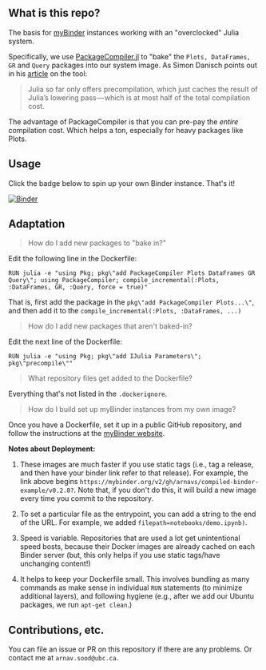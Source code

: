 ## What is this repo? 

The basis for [myBinder](https://mybinder.readthedocs.io/en/latest/) instances working with an "overclocked" Julia system.

Specifically, we use [PackageCompiler.jl](https://github.com/JuliaLang/PackageCompiler.jl) to "bake" the `Plots, DataFrames, GR` and `Query` packages into our system image. As Simon Danisch points out in his [article](https://medium.com/@sdanisch/compiling-julia-binaries-ddd6d4e0caf4) on the tool: 

> Julia so far only offers precompilation, which just caches the result of Julia’s lowering pass — which is at most half of the total compilation cost.

The advantage of PackageCompiler is that you can pre-pay the _entire_ compilation cost. Which helps a ton, especially for heavy packages like Plots.

## Usage 

Click the badge below to spin up your own Binder instance. That's it!

[![Binder](https://mybinder.org/badge_logo.svg)](https://mybinder.org/v2/gh/arnavs/compiled-binder-example/v0.2.0?filepath=notebooks/demo.ipynb)

## Adaptation

> How do I add new packages to "bake in?"

Edit the following line in the Dockerfile: 

```
RUN julia -e "using Pkg; pkg\"add PackageCompiler Plots DataFrames GR Query\"; using PackageCompiler; compile_incremental(:Plots, :DataFrames, GR, :Query, force = true)"
```

That is, first add the package in the `pkg\"add PackageCompiler Plots...\"`, and then add it to the `compile_incremental(:Plots, :DataFrames, ...)`

> How do I add new packages that aren't baked-in?

Edit the next line of the Dockerfile: 

```
RUN julia -e "using Pkg; pkg\"add IJulia Parameters\"; pkg\"precompile\""
```

> What repository files get added to the Dockerfile? 

Everything that's not listed in the `.dockerignore`.

> How do I build set up myBinder instances from my own image?

Once you have a Dockerfile, set it up in a public GitHub repository, and follow the instructions at the [myBinder website](https://mybinder.org).

**Notes about Deployment:** 

1. These images are much faster if you use static tags (i.e., tag a release, and then have your binder link refer to that release). For example, the link above begins `https://mybinder.org/v2/gh/arnavs/compiled-binder-example/v0.2.0?`. Note that, if you don't do this, it will build a new image every time you commit to the repository. 

2. To set a particular file as the entrypoint, you can add a string to the end of the URL. For example, we added `filepath=notebooks/demo.ipynb)`.

3. Speed is variable. Repositories that are used a lot get unintentional speed bosts, because their Docker images are already cached on each Binder server (but, this only helps if you use static tags/have unchanging content!) 

4. It helps to keep your Dockerfile small. This involves bundling as many commands as make sense in individual `RUN` statements (to minimize additional layers), and following hygiene (e.g., after we add our Ubuntu packages, we run `apt-get clean`.)

## Contributions, etc. 

You can file an issue or PR on this repository if there are any problems. Or contact me at `arnav.sood@ubc.ca`.
